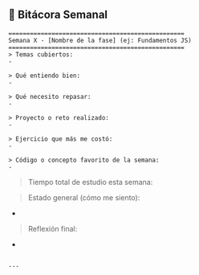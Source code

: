 
## 📅 Bitácora Semanal

```
=================================================
Semana X - [Nombre de la fase] (ej: Fundamentos JS)
=================================================
> Temas cubiertos:
- 

> Qué entiendo bien:
- 

> Qué necesito repasar:
- 

> Proyecto o reto realizado:
- 

> Ejercicio que más me costó:
- 

> Código o concepto favorito de la semana:
-
```

> Tiempo total de estudio esta semana:

> Estado general (cómo me siento):
- 

> Reflexión final:
- 
```

---
